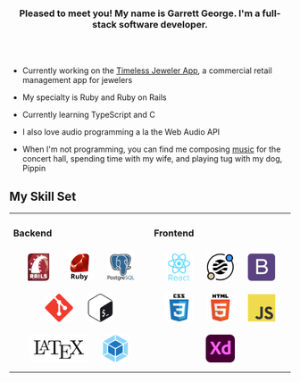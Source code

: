 ### <div align="center">Pleased to meet you! My name is Garrett George. I'm a full-stack software developer.</div>

<br/>
<br/>

- Currently working on the [Timeless Jeweler App](https://github.com/garrettmichaelgeorge/timeless_jeweler_public), a commercial retail management app for jewelers

- My specialty is Ruby and Ruby on Rails

- Currently learning TypeScript and C

- I also love audio programming a la the Web Audio API

- When I'm not programming, you can find me composing
  [music](https://soundcloud.com/garrettmichaelgeorge) for the concert hall,
  spending time with my wife, and playing tug with my dog, Pippin

## My Skill Set
<table><tr><td valign="top" width="50%">

  ### Backend
  <div align="center">
    <img style="margin: 10px" src="https://raw.githubusercontent.com/garrettmichaelgeorge/garrettmichaelgeorge/master/assets/images/rails-original-wordmark.svg" alt="Ruby on Rails" height="50" />
    <img style="margin: 10px" src="https://raw.githubusercontent.com/garrettmichaelgeorge/garrettmichaelgeorge/master/assets/images/ruby-original-wordmark.svg" alt="Ruby" height="50" />
    <img style="margin: 10px" src="https://raw.githubusercontent.com/garrettmichaelgeorge/garrettmichaelgeorge/master/assets/images/postgresql-original-wordmark.svg" alt="PostgreSQL" height="50" />
    <img style="margin: 10px" src="https://raw.githubusercontent.com/garrettmichaelgeorge/garrettmichaelgeorge/master/assets/images/git-scm-icon.svg" alt="Git" height="50" />
    <img style="margin: 10px" src="https://raw.githubusercontent.com/garrettmichaelgeorge/garrettmichaelgeorge/master/assets/images/gnu_bash-icon.svg" alt="Bash" height="50" />
    <img style="margin: 10px" src="https://raw.githubusercontent.com/garrettmichaelgeorge/garrettmichaelgeorge/master/assets/images/latex.png" alt="Latex" height="50" />
    <img style="margin: 10px" src="https://raw.githubusercontent.com/garrettmichaelgeorge/garrettmichaelgeorge/master/assets/images/webpack-original.svg" alt="Webpack" height="50" />
  </div>

  </td><td valign="top" width="50%">

  ### Frontend
  <div align="center">
    <img style="margin: 10px" src="https://raw.githubusercontent.com/garrettmichaelgeorge/garrettmichaelgeorge/master/assets/images/react-original-wordmark.svg" alt="React" height="50" />
    <img style="margin: 10px" src="https://raw.githubusercontent.com/garrettmichaelgeorge/garrettmichaelgeorge/master/assets/images/stimulus-reflex-logo.svg" alt="Stimulus Reflex" height="50" />
    <img style="margin: 10px" src="https://raw.githubusercontent.com/garrettmichaelgeorge/garrettmichaelgeorge/master/assets/images/bootstrap-plain.svg" alt="Bootstrap" height="50" />
    <img style="margin: 10px" src="https://raw.githubusercontent.com/garrettmichaelgeorge/garrettmichaelgeorge/master/assets/images/css3-original-wordmark.svg" alt="CSS3" height="50" />
    <img style="margin: 10px" src="https://raw.githubusercontent.com/garrettmichaelgeorge/garrettmichaelgeorge/master/assets/images/html5-original-wordmark.svg" alt="HTML5" height="50" />
    <img style="margin: 10px" src="https://raw.githubusercontent.com/garrettmichaelgeorge/garrettmichaelgeorge/master/assets/images/javascript-original.svg" alt="JavaScript" height="50" />
    <img style="margin: 10px" src="https://raw.githubusercontent.com/garrettmichaelgeorge/garrettmichaelgeorge/master/assets/images/adobexd.png" alt="Adobe XD" height="50" />
  </div>

</td>

</td></tr></table>
